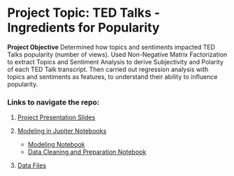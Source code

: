 # Project Topic: TED Talks - Ingredients for Popularity  



**Project Objective**
Determined how topics and sentiments impacted TED Talks popularity (number of views). Used Non-Negative Matrix Factorization to extract Topics and Sentiment Analysis to derive Subjectivity and Polarity of each TED Talk transcript. Then carried out regression analysis with topics and sentiments as features, to understand their ability to influence popularity.


### Links to navigate the repo:

1. [Project Presentation Slides](TED_Presentation.pdf)

2. [Modeling in Jupiter Notebooks](/Modeling_Notebooks/)
	* [Modeling Notebook](/Modeling_Notebooks/TopicModeling_SentimentAnalysis_Regression.ipynb)
	* [Data Cleaning and Preparation Notebook](/Modeling_Notebooks/DataPreparation.ipynb)

3. [Data Files](/Data_Files/)



